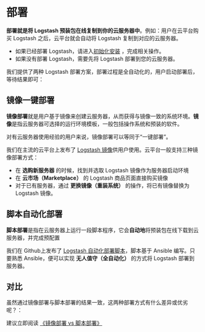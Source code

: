 # 部署

**部署就是将 Logstash 预装包在线复制到你的云服务器中**。例如：用户在云平台购买 Logstash 之后，云平台就会自动将 Logstash 复制到对应的云服务器。

- 如果已经部署 Logstash，请进入[初始化安装](/zh/stack-installation.md) ，完成相关操作。
- 如果没有部署 Logstash，需要先将 Logstash 部署到您的云服务器。

我们提供了两种 Logstash 部署方案，部署过程是全自动化的，用户启动部署后，等待结果即可：

## 镜像一键部署

**镜像部署**就是用户基于镜像来创建云服务器，从而获得与镜像一致的系统环境。**镜像**是指云服务器可选择的运行环境模板，一般包括操作系统和预装的软件。

对有云服务器使用经验的用户来说，镜像部署可以等同于“一键部署”。

我们在主流的云平台上发布了 [Logstash 镜像](https://apps.websoft9.com/logstash)供用户使用。云平台一般支持三种镜像部署方式：

* 在 **选购新服务器** 的时候，找到并选取 Logstash 镜像作为服务器启动环境
* 在 **云市场（Marketplace）**  的 Logstash 商品页面直接购买镜像
* 对于已有服务器，通过 **更换镜像（重装系统）** 的操作，将已有镜像替换为 Logstash 镜像。

## 脚本自动化部署

**脚本部署**是指在云服务器上运行一段脚本程序，它会**自动地**将预装包在线下载到云服务器，并完成预配置

我们在 Github上发布了 [Logstash 自动化部署脚本](https://github.com/Websoft9/ansible-logstash)，脚本基于 Ansible 编写。只要熟悉 Ansible，便可以实现 **无人值守（全自动化）** 的方式将 Logstash 部署到服务器。

## 对比

虽然通过镜像部署与脚本部署的结果一致，这两种部署方式有什么差异或优劣呢？：

建议立即阅读 [《镜像部署 vs 脚本部署》](https://support.websoft9.com/docs/faq/zh/bz-product.html#镜像部署-vs-脚本部署)